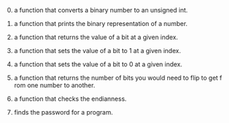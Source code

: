 
0)	a function that converts a binary number to an unsigned int.

1)	 a function that prints the binary representation of a number.

2)	a function that returns the value of a bit at a given index.

3)	a function that sets the value of a bit to 1 at a given index.

4)	a function that sets the value of a bit to 0 at a given index.

5)	 a function that returns the number of bits you would need to flip to get f	    rom one number to another.

6)	 a function that checks the endianness.

7)	finds the password for a program.
